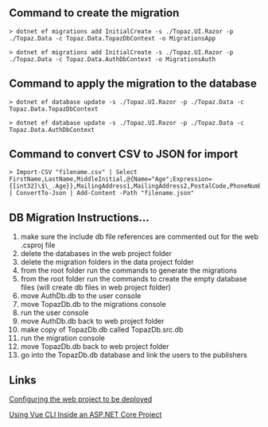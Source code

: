 ## Command to create the migration

```
> dotnet ef migrations add InitialCreate -s ./Topaz.UI.Razor -p ./Topaz.Data -c Topaz.Data.TopazDbContext -o MigrationsApp
```

```
> dotnet ef migrations add InitialCreate -s ./Topaz.UI.Razor -p ./Topaz.Data -c Topaz.Data.AuthDbContext -o MigrationsAuth
```

## Command to apply the migration to the database

```
> dotnet ef database update -s ./Topaz.UI.Razor -p ./Topaz.Data -c Topaz.Data.TopazDbContext
```

```
> dotnet ef database update -s ./Topaz.UI.Razor -p ./Topaz.Data -c Topaz.Data.AuthDbContext
```

## Command to convert CSV to JSON for import

```
> Import-CSV "filename.csv" | Select FirstName,LastName,MiddleInitial,@{Name="Age";Expression={[int32]\$\_.Age}},MailingAddress1,MailingAddress2,PostalCode,PhoneNumber,PhoneType | ConvertTo-Json | Add-Content -Path "filename.json"
```

## DB Migration Instructions...

1. make sure the include db file references are commented out for the web .csproj file
2. delete the databases in the web project folder
3. delete the migration folders in the data project folder
4. from the root folder run the commands to generate the migrations
5. from the root folder run the commands to create the empty database files (will create db files in web project folder)
6. move AuthDb.db to the user console
7. move TopazDb.db to the migrations console
8. run the user console
9. move AuthDb.db back to web project folder
10. make copy of TopazDb.db called TopazDb.src.db
11. run the migration console
12. move TopazDb.db back to web project folder
13. go into the TopazDb.db database and link the users to the publishers

## Links

[Configuring the web project to be deployed](https://www.hanselman.com/blog/DeployingTWOWebsitesToWindowsAzureFromOneGitRepository.aspx)

[Using Vue CLI Inside an ASP.NET Core Project](https://wildermuth.com/2019/04/08/Using-Vue-CLI-Inside-an-ASP-NET-Core-Project)
